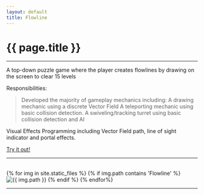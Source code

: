```yaml
---
layout: default
title: Flowline
---
```

# {{ page.title }}

---

A top-down puzzle game where the player creates flowlines by drawing on the screen to clear 15 levels

Responsibilities:

> Developed the majority of gameplay mechanics including:
> A drawing mechanic using a discrete Vector Field
> A teleporting mechanic using basic collision detection.
> A swiveling/tracking turret using basic collision detection and AI

Visual Effects Programming including Vector Field path, line of sight indicator and portal effects.

[Try it out!](http://games.digipen.edu/games/flowline)

---

<html>
    <div class="imageGrid">
        {% for img in site.static_files %}
            {% if img.path contains 'Flowline' %}
                <img src="{{ img.path }}" alt="{{ img.path }}">
            {% endif %}
        {% endfor%}
    </div>
</html>

---
